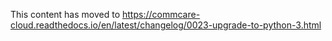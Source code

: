 This content has moved to https://commcare-cloud.readthedocs.io/en/latest/changelog/0023-upgrade-to-python-3.html
